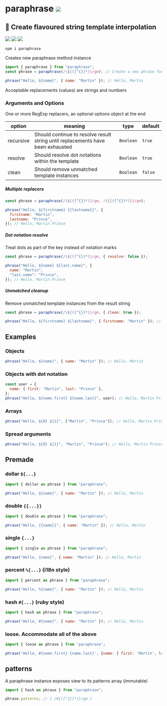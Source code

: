 # paraphrase [![](https://img.shields.io/npm/v/paraphrase.svg)](https://www.npmjs.com/package/paraphrase)

## 🧩 Create flavoured string template interpolation

[![](https://github.com/omrilotan/paraphrase/workflows/Publish/badge.svg)](https://github.com/omrilotan/paraphrase/actions) [![](https://badge.runkitcdn.com/paraphrase.svg)](https://runkit.com/omrilotan/paraphrase) [![](https://badgen.net/bundlephobia/minzip/paraphrase)](https://bundlephobia.com/result?p=paraphrase)

```
npm i paraphrase
```

Creates new paraphrase method instance

```js
import { paraphrase } from "paraphrase";
const phrase = paraphrase(/\${([^{}]*)}/gm); // Create a new phrase function using a RegExp match

phrase("Hello, ${name}", { name: "Martin" }); // Hello, Martin
```

Acceptable replacements (values) are strings and numbers

### Arguments and Options

One or more RegExp replacers, an optional options object at the end

| option    | meaning                                                                         | type      | default |
| --------- | ------------------------------------------------------------------------------- | --------- | ------- |
| recursive | Should continue to resolve result string until replacements have been exhausted | `Boolean` | `true`  |
| resolve   | Should resolve dot notations within the template                                | `Boolean` | `true`  |
| clean     | Should remove unmatched template instances                                      | `Boolean` | `false` |

##### Multiple replacers

```js
const phrase = paraphrase(/\${([^{}]*)}/gm, /\{{([^{}]*)}}/gm);

phrase("Hello, ${firstname} {{lastname}}", {
  firstname: "Martin",
  lastname: "Prince",
}); // Hello, Martin Prince
```

##### Dot notation resolve

Treat dots as part of the key instead of notation marks

```js
const phrase = paraphrase(/\${([^{}]*)}/gm, { resolve: false });

phrase("Hello, ${name} ${last.name}", {
  name: "Martin",
  "last.name": "Prince",
}); // Hello, Martin Prince
```

##### Unmatched cleanup

Remove unmatched template instances from the result string

```js
const phrase = paraphrase(/\${([^{}]*)}/gm, { clean: true });

phrase("Hello, ${firstname} ${lastname}", { firstname: "Martin" }); // Hello, Martin
```

## Examples

### Objects

```js
phrase("Hello, ${name}", { name: "Martin" }); // Hello, Martin
```

### Objects with dot notation

```js
const user = {
  name: { first: "Martin", last: "Prince" },
};
phrase("Hello, ${name.first} ${name.last}", user); // Hello, Martin Prince
```

### Arrays

```js
phrase("Hello, ${0} ${1}", ["Martin", "Prince"]); // Hello, Martin Prince
```

### Spread arguments

```js
phrase("Hello, ${0} ${1}", "Martin", "Prince"); // Hello, Martin Prince
```

## Premade

### dollar `${...}`

```js
import { dollar as phrase } from "paraphrase";

phrase("Hello, ${name}", { name: "Martin" }); // Hello, Martin
```

### double `{{...}}`

```js
import { double as phrase } from "paraphrase";

phrase("Hello, {{name}}", { name: "Martin" }); // Hello, Martin
```

### single `{...}`

```js
import { single as phrase } from "paraphrase";

phrase("Hello, {name}", { name: "Martin" }); // Hello, Martin
```

### percent `%{...}` (i18n style)

```js
import { percent as phrase } from "paraphrase";

phrase("Hello, %{name}", { name: "Martin" }); // Hello, Martin
```

### hash `#{...}` (ruby style)

```js
import { hash as phrase } from "paraphrase";

phrase("Hello, #{name}", { name: "Martin" }); // Hello, Martin
```

### loose. Accommodate all of the above

```js
import { loose as phrase } from 'paraphrase';

phrase('Hello, #{name.first} {name.last}', {name: { first: 'Martin', last: 'Prince' }); // Hello, Martin Prince
```

## patterns

A paraphrase instance exposes view to its patterns array (immutable)

```js
import { hash as phrase } from "paraphrase";

phrase.patterns; // [ /#{([^{}]*)}/gm ]
```
